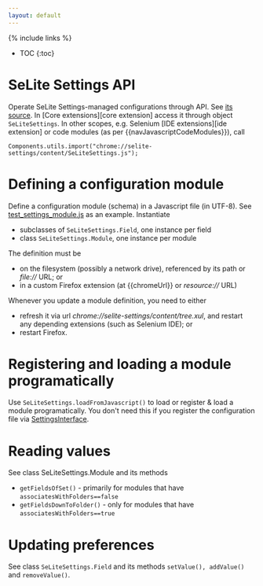 ```yaml
---
layout: default
---
```

{% include links %}
* TOC
{:toc}

# SeLite Settings API #
Operate SeLite Settings-managed configurations through API. See [its source](https://github.com/SeLite/SeLite/tree/master/settings/src/chrome/content/SeLiteSettings.js). In [Core extensions][core extension] access it through object `SeLiteSettings`. In other scopes, e.g. Selenium [IDE extensions][ide extension] or code modules (as per {{navJavascriptCodeModules}}), call

```
Components.utils.import("chrome://selite-settings/content/SeLiteSettings.js");
```

# Defining a configuration module
Define a configuration module (schema) in a Javascript file (in UTF-8). See [test\_settings\_module.js](https://github.com/selite/selite/blob/master/settings/test_settings_module.js) as an example. Instantiate

  * subclasses of `SeLiteSettings.Field`, one instance per field
  * class `SeLiteSettings.Module`, one instance per module

The definition must be

  * on the filesystem (possibly a network drive), referenced by its path or _file://_ URL; or
  * in a custom Firefox extension (at {{chromeUrl}} or _resource://_ URL)

Whenever you update a module definition, you need to either

  * refresh it via url _chrome://selite-settings/content/tree.xul_, and restart any depending extensions (such as Selenium IDE); or
  * restart Firefox.

# Registering and loading a module programatically #
Use `SeLiteSettings.loadFromJavascript()` to load or register & load a module programatically. You don't need this if you register the configuration file via [SettingsInterface](SettingsInterface).

# Reading values #
See class SeLiteSettings.Module and its methods

  * `getFieldsOfSet()` - primarily for modules that have `associatesWithFolders==false`
  * `getFieldsDownToFolder()` - only for modules that have `associatesWithFolders==true`

# Updating preferences #
See class `SeLiteSettings.Field` and its methods `setValue(), addValue()` and `removeValue()`.